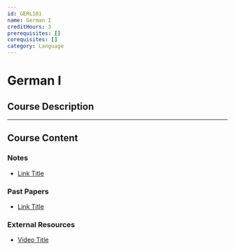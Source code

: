 ```yaml
---
id: GERL101
name: German I
creditHours: 3
prerequisites: []
corequisites: []
category: Language
---
```


# German I

## Course Description
<Description>

---

## Course Content

### Notes
- [Link Title](https://link.com)

### Past Papers
- [Link Title](https://link.com)

### External Resources
- [Video Title](https://link.com)
